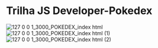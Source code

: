 # Trilha JS Developer-Pokedex
![127 0 0 1_3000_POKEDEX_index html](https://github.com/Guilherme-dev15/trilha-js-developer-pokedex/assets/49658386/2167aaa3-0167-4f8e-ba70-e2752081c60e)
![127 0 0 1_3000_POKEDEX_index html (1)](https://github.com/Guilherme-dev15/trilha-js-developer-pokedex/assets/49658386/23d07cf8-c069-4e24-b473-ab60fe239622)
![127 0 0 1_3000_POKEDEX_index html (2)](https://github.com/Guilherme-dev15/trilha-js-developer-pokedex/assets/49658386/b058ea1b-8ac9-4c81-8b45-8916d4f1c385)


